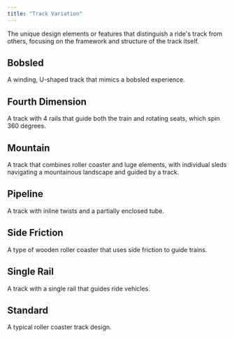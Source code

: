 ```yaml
---
title: "Track Variation"
---
```


The unique design elements or features that distinguish a ride's track from others, focusing on the framework and structure of the track itself.

## Bobsled
A winding, U-shaped track that mimics a bobsled experience.

## Fourth Dimension
A track with 4 rails that guide both the train and rotating seats, which spin 360 degrees.

## Mountain
A track that combines roller coaster and luge elements, with individual sleds navigating a mountainous landscape and guided by a track.

## Pipeline
A track with inline twists and a partially enclosed tube.

## Side Friction
A type of wooden roller coaster that uses side friction to guide trains.

## Single Rail
A track with a single rail that guides ride vehicles.

## Standard
A typical roller coaster track design.
